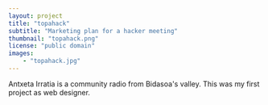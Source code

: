```yaml
---
layout: project
title: "topahack"
subtitle: "Marketing plan for a hacker meeting"
thumbnail: "topahack.png"
license: "public domain"
images:
    - "topahack.jpg"
---
```


Antxeta Irratia is a community radio from Bidasoa's valley. 
This was my first project as web designer.
